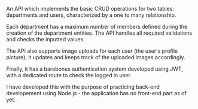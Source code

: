 An API which implements the basic CRUD operations for two tables: departments and users, characterized by a one to many relationship.

Each department has a maximum number of members defined during the creation of the department entities. The API handles all required validations and checks the inputted values.

The API also supports image uploads for each user (the user's profile picture), it updates and keeps track of the uploaded images accordingly.

Finally, it has a barebones authentication system developed using JWT, with a dedicated route to check the logged in user.

I have developed this with the purpose of practicing back-end developement using Node.js - the application has no front-end part as of yet.